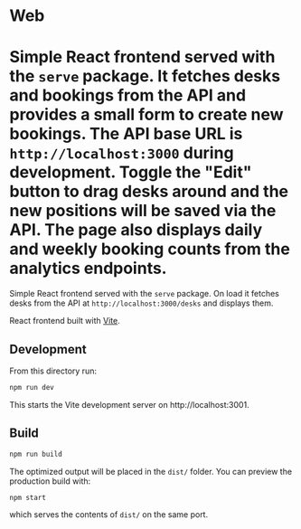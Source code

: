 # Web

Simple React frontend served with the `serve` package.
It fetches desks and bookings from the API and provides a small form to create new bookings.
The API base URL is `http://localhost:3000` during development.
Toggle the "Edit" button to drag desks around and the new positions will be saved via the API.
The page also displays daily and weekly booking counts from the analytics endpoints.
=======

Simple React frontend served with the `serve` package.
On load it fetches desks from the API at `http://localhost:3000/desks` and displays them.

React frontend built with [Vite](https://vitejs.dev/).

## Development

From this directory run:

```bash
npm run dev
```

This starts the Vite development server on http://localhost:3001.

## Build

```bash
npm run build
```

The optimized output will be placed in the `dist/` folder. You can preview the
production build with:

```bash
npm start
```

which serves the contents of `dist/` on the same port.
